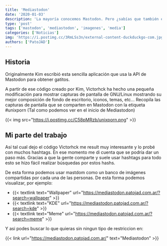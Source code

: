 ```yaml
---
title: 'Mediastodon'
date: '2020-01-03'
description: 'La mayoría conocemos Mastodon. Pero ¿sabías que también es un gran centro de imágenes? Aquí tienes la opción de usarlo como tal.'
type: 'post'
tags: ['mastodon', 'mediastodon', 'imagenes', 'media']
categories: ['Noticias']
img: 'https://i.postimg.cc/3RmLSs3n/external-content-duckduckgo-com.jpg'
authors: ['PatoJAD']
---
```


## Historia

Originalmente Kim escribió esta sencilla aplicación que usa la API de Mastodon para obtener gatitos.

A partir de ese código creado por Kim, Victorhck ha hecho una pequeña modificación para mostrar capturas de pantalla de GNU/Linux mostrando su mejor composición de fondo de escritorio, iconos, temas, etc...
Recopila las capturas de pantalla que se comparten en Mastodon con la etiqueta #unixporn (Tal como podemos ver en el inicio de Mediastodon)

{{< img src="https://i.postimg.cc/C58pMRzb/unixporn.png" >}}

## Mi parte del trabajo

Así tal cual dejo el código Victorhck me result muy interesante y lo probé con muchos hashtags. En ese momento me di cuenta que se podría dar un paso más. Gracias a que la gente comparte y suele usar hashtags para todo esto se hizo fácil realizar búsquedas por estos hashs.

De esta forma podemos usar mastdom como un banco de imágenes compartidas por cada una de las personas. De esta forma podemos visualizar, por ejemplo:

-   {{< textlink text="Wallpaper" url="https://mediastodon.patojad.com.ar/?search=wallpaper" >}}
-   {{< textlink text="KDE" url="https://mediastodon.patojad.com.ar/?search=kde" >}}
-   {{< textlink text="Meme" url="https://mediastodon.patojad.com.ar/?search=meme" >}}

Y asi podes buscar lo que quieras sin ningun tipo de restriccion en:

{{< link url="https://mediastodon.patojad.com.ar/" text="Mediastodon" >}}
